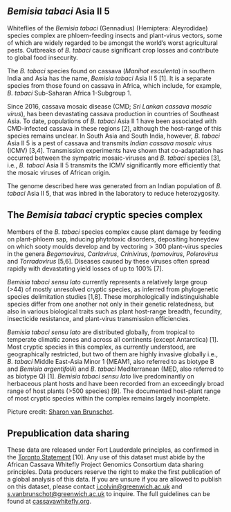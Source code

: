 ***Bemisia tabaci* Asia II 5**
------------------------
Whiteflies of the *Bemisia tabaci* (Gennadius) (Hemiptera: Aleyrodidae) species complex are phloem-feeding insects and plant-virus vectors, some of which are widely regarded to be amongst the world’s worst agricultural pests. Outbreaks of *B. tabaci* cause significant crop losses and contribute to global food insecurity.

The *B. tabaci* species found on cassava (*Manihot esculenta*) in southern India and Asia has the name, *Bemisia tabaci* Asia II 5 [1].  It is a separate species from those found on cassava in Africa, which include, for example, *B. tabaci* Sub-Saharan Africa 1-Subgroup 1.

Since 2016, cassava mosaic disease (CMD; *Sri Lankan cassava mosaic virus*), has been devastating cassava production in countries of Southeast Asia. To date, populations of *B. tabaci* Asia II 1 have been associated with CMD-infected cassava in these regions [2], although the host-range of this species remains unclear. In South Asia and South India, however, *B. tabaci* Asia II 5 is a pest of cassava and transmits *Indian cassava mosaic virus* (ICMV) [3,4]. Transmission experiments have shown that co-adaptation has occurred between the sympatric mosaic-viruses and *B. tabaci* species [3], i.e., *B. tabaci* Asia II 5 transmits the ICMV significantly more efficiently that the mosaic viruses of African origin. 

The genome described here was generated from an Indian population of *B. tabaci* Asia II 5, that was inbred in the laboratory to reduce heterozygosity. 


**The *Bemisia tabaci* cryptic species complex**
------------------------

Members of the *B. tabaci* species complex cause plant damage by feeding on plant-phloem sap, inducing phytotoxic disorders, depositing honeydew on which sooty moulds develop and by vectoring > 300 plant-virus species in the genera *Begomovirus*, *Carlavirus*, *Crinivirus*, *Ipomovirus*, *Polerovirus* and *Torradovirus* [5,6]. Diseases caused by these viruses often spread rapidly with devastating yield losses of up to 100% [7]. 

*Bemisia tabaci* *sensu lato* currently represents a relatively large group (>44) of mostly unresolved cryptic species, as inferred from phylogenetic species delimitation studies [1,8]. These morphologically indistinguishable species differ from one another not only in their genetic relatedness, but also in various biological traits such as plant host-range breadth, fecundity, insecticide resistance, and plant-virus transmission efficiencies.

*Bemisia tabaci* *sensu lato* are distributed globally, from tropical to temperate climatic zones and across all continents (except Antarctica) [1]. Most cryptic species in this complex, as currently understood, are geographically restricted, but two of them are highly invasive globally i.e., *B. tabaci* Middle East-Asia Minor 1 (MEAM1, also referred to as biotype B and *Bemisia argentifolii*) and *B. tabaci* Mediterranean (MED, also referred to as biotype Q) [1]. *Bemisia tabaci* *sensu lato* live predominantly on herbaceous plant hosts and have been recorded from an exceedingly broad range of host plants (>500 species) [9]. The documented host-plant range of most cryptic species within the complex remains largely incomplete. 

Picture credit: [Sharon van Brunschot](https://scholar.google.com.au/citations?hl=en&user=uhUMwrQAAAAJ).

**Prepublication data sharing**
------------------------
These data are released under Fort Lauderdale principles, as confirmed in the [Toronto Statement](https://www.nature.com/articles/461168a) [10]. Any use of this dataset must abide by the African Cassava Whitefly Project Genomics Consortium data sharing principles. Data producers reserve the right to make the first publication of a global analysis of this data. If you are unsure if you are allowed to publish on this dataset, please contact <j.colvin@greenwich.ac.uk> and <s.vanbrunschot@greenwich.ac.uk> to inquire. The full guidelines can be found at [cassavawhitefly.org](http://www.cassavawhitefly.org).
